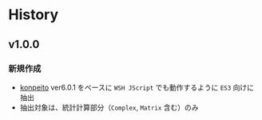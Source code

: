 # History

## v1.0.0

### 新規作成
- [konpeito](https://github.com/natade-jp/konpeito) ver6.0.1 をベースに `WSH JScript` でも動作するように `ES3` 向けに抽出
- 抽出対象は、統計計算部分（`Complex`, `Matrix` 含む）のみ
